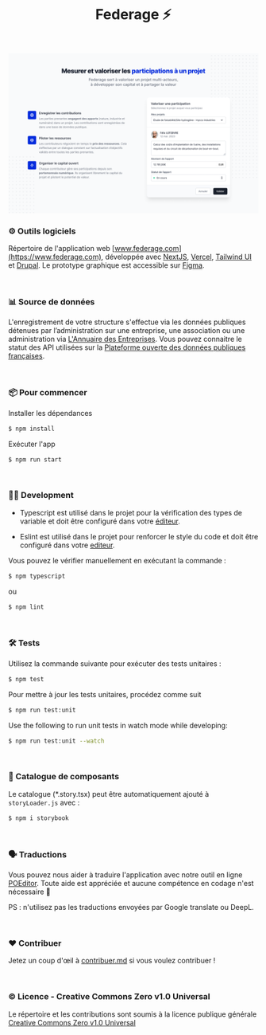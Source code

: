 <h1 align="center"> Federage ⚡️ </h1>

<br />

![screenshots](https://github.com/Federage-Capital/federage/blob/main/service-explications.png)

### ⚙️ Outils logiciels
Répertoire de l'application web [www.federage.com](https://www.federage.com), développée avec [NextJS](https://nextjs.org), [Vercel](https://vercel.com/), [Tailwind UI](https://tailwindui.com) et [Drupal](https://www.drupal.fr).
Le prototype graphique est accessible sur [Figma](https://www.figma.com/file/FFzOOljdqiP0m87N3M63Um/%E2%82%A3---Pages-d'application-05_06_23?type=design&t=SaUKlItFMk17KPmg-6).

<br />

### 📊 Source de données

L'enregistrement de votre structure s'effectue via les données publiques détenues par l’administration sur une entreprise, une association ou une administration via [L'Annuaire des Entreprises](https://annuaire-entreprises.data.gouv.fr). Vous pouvez connaitre le statut des API utilisées sur la [Plateforme ouverte des données publiques françaises](https://annuaire-entreprises.data.gouv.fr/donnees/api).

<br />

### 📦 Pour commencer

Installer les dépendances

```bash
$ npm install
```

Exécuter l'app

```bash
$ npm run start
```


<br />

### 🧑‍💻 Development

- Typescript est utilisé dans le projet pour la vérification des types de variable et doit être configuré dans votre [éditeur](https://github.com/Microsoft/TypeScript/wiki/TypeScript-Editor-Support).

- Eslint est utilisé dans le projet pour renforcer le style du code et doit être configuré dans votre [editeur](https://eslint.org/docs/latest/use/integrations).

Vous pouvez le vérifier manuellement en exécutant la commande :

```bash
$ npm typescript
```

ou

```bash
$ npm lint
```


<br />

### 🛠 Tests

Utilisez la commande suivante pour exécuter des tests unitaires :

```bash
$ npm test
```

Pour mettre à jour les tests unitaires, procédez comme suit

```bash
$ npm run test:unit
```

Use the following to run unit tests in watch mode while developing:

```bash
$ npm run test:unit --watch
```

<br />

### 🎨 Catalogue de composants

Le catalogue (\*.story.tsx) peut être automatiquement ajouté à `storyLoader.js` avec :

```bash
$ npm i storybook
```

<br />

### 🗣 Traductions

Vous pouvez nous aider à traduire l'application avec notre outil en ligne [POEditor](https://poeditor.com/join/project/q1pgSpLjPn). Toute aide est appréciée et aucune compétence en codage n'est nécessaire 🤗

PS : n'utilisez pas les traductions envoyées par Google translate ou DeepL.


<br />

### ❤️ Contribuer

Jetez un coup d'œil à [contribuer.md](https://github.com/Federage-Capital/federage/blob/contribuer.md) si vous voulez contribuer !

<br />

### ©️ Licence - Creative Commons Zero v1.0 Universal

Le répertoire et les contributions sont soumis à la licence publique générale [Creative Commons Zero v1.0 Universal](https://github.com/Federage-Capital/federage/blob/main/LICENSE)
